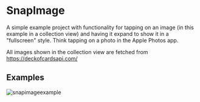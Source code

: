 # SnapImage
A simple example project with functionality for tapping on an image (in this example in a collection view) and having it expand to show it in a "fullscreen" style. Think tapping on a photo in the Apple Photos app.

All images shown in the collection view are fetched from https://deckofcardsapi.com/ 

## Examples

![snapimageexample](https://cloud.githubusercontent.com/assets/16965587/23804134/18ad27b8-0576-11e7-9dab-3f0200b3747f.gif)
